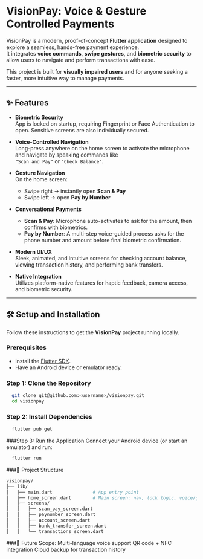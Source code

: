 # VisionPay: Voice & Gesture Controlled Payments

VisionPay is a modern, proof-of-concept **Flutter application** designed to explore a seamless, hands-free payment experience.  
It integrates **voice commands**, **swipe gestures**, and **biometric security** to allow users to navigate and perform transactions with ease.  

This project is built for **visually impaired users** and for anyone seeking a faster, more intuitive way to manage payments.

---

## ✨ Features

- **Biometric Security**  
  App is locked on startup, requiring Fingerprint or Face Authentication to open. Sensitive screens are also individually secured.

- **Voice-Controlled Navigation**  
  Long-press anywhere on the home screen to activate the microphone and navigate by speaking commands like  
  `"Scan and Pay"` or `"Check Balance"`.

- **Gesture Navigation**  
  On the home screen:  
  - Swipe right → instantly open **Scan & Pay**  
  - Swipe left → open **Pay by Number**  

- **Conversational Payments**  
  - **Scan & Pay**: Microphone auto-activates to ask for the amount, then confirms with biometrics.  
  - **Pay by Number**: A multi-step voice-guided process asks for the phone number and amount before final biometric confirmation.  

- **Modern UI/UX**  
  Sleek, animated, and intuitive screens for checking account balance, viewing transaction history, and performing bank transfers.  

- **Native Integration**  
  Utilizes platform-native features for haptic feedback, camera access, and biometric security.

---

## 🛠️ Setup and Installation

Follow these instructions to get the **VisionPay** project running locally.

### Prerequisites
- Install the [Flutter SDK](https://docs.flutter.dev/get-started/install).  
- Have an Android device or emulator ready.  

### Step 1: Clone the Repository
```bash
  git clone git@github.com:<username>/visionpay.git
  cd visionpay
```

### Step 2: Install Dependencies
```bash
  flutter pub get
```

###Step 3: Run the Application
Connect your Android device (or start an emulator) and run:
```bash
  flutter run
```

###📁 Project Structure
```bash
visionpay/
├── lib/
│   ├── main.dart               # App entry point
│   ├── home_screen.dart        # Main screen: nav, lock logic, voice/gesture handling
│   ├── screens/
│   │   ├── scan_pay_screen.dart
│   │   ├── paynumber_screen.dart
│   │   ├── account_screen.dart
│   │   ├── bank_transfer_screen.dart
│   │   └── transactions_screen.dart

```
###🚀 Future Scope:
  Multi-language voice support
  QR code + NFC integration
  Cloud backup for transaction history
